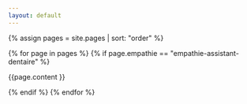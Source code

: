 ```yaml
---
layout: default
---
```


{% assign pages = site.pages | sort: "order" %}

{% for page in pages %}
{% if page.empathie == "empathie-assistant-dentaire" %}
<!-- page.content | markdownify -->
{{page.content }}

{% endif %}
{% endfor %}

